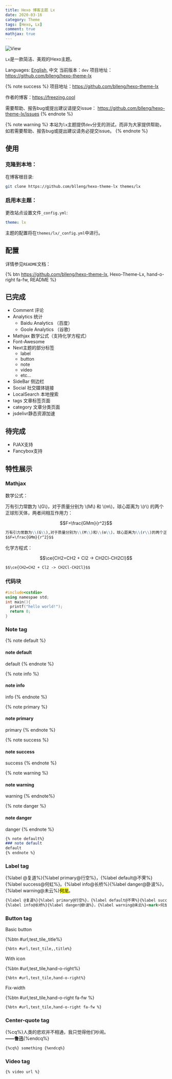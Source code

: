 ```yaml
---
title: Hexo 博客主题 Lx
date: 2020-03-16
category: Theme
tags: [Hexo, Lx]
comment: true
mathjax: true
---
```


![View](https://cdn.jsdelivr.net/gh/blleng/images/upload/lx-test.jpeg)

`Lx`是一款简洁、美观的Hexo主题。

Languages: [English](/200318/), 中文
当前版本：`dev`
项目地址：https://github.com/blleng/hexo-theme-lx
<!--more-->

{% note success %}
项目地址：https://github.com/blleng/hexo-theme-lx

作者的博客：https://freezing.cool

需要帮助、报告bug或提出建议请提交issue：
https://github.com/blleng/hexo-theme-lx/issues
{% endnote %}

{% note warning %}
本站为`lx`主题提供`dev`分支的测试，而非为大家提供帮助，如若需要帮助、报告bug或提出建议请务必提交issue。
{% endnote %}

## 使用

### 克隆到本地：

在博客根目录:

```bash
git clone https://github.com/blleng/hexo-theme-lx themes/lx
```

### 启用本主题：

更改站点设置文件`_config.yml`:

```yml
theme: lx
```

主题的配置将在`themes/lx/_config.yml`中进行。

## 配置

详情参见`README`文档：

{% btn https://github.com/blleng/hexo-theme-lx, Hexo-Theme-Lx, hand-o-right fa-fw, README %}

## 已完成

- Comment 评论
- Analytics 统计
  - Baidu Analytics （百度）
  - Goole Analytics （谷歌）
- Mathjax 数学公式（支持化学方程式）
- Font-Awesome
- Next主题的部分标签
  - label
  - button
  - note
  - video
  - etc…
- SideBar 侧边栏
- Social 社交媒体链接
- LocalSearch 本地搜索
- tags 文章标签页面
- category 文章分类页面
- jsdelivr静态资源加速

## 待完成

- PJAX支持
- Fancybox支持

## 特性展示

### Mathjax

数学公式：

万有引力常数为 \\(G\\)，对于质量分别为 \\(M\\) 和 \\(m\\)，球心距离为 \\(r\\) 的两个正球形天体，两者间相互作用力：

$$F=\frac{GMm}{r^2}$$

```markdown
万有引力常数为\\(G\\),对于质量分别为\\(M\\)和\\(m\\)，球心距离为\\(r\\)的两个正球形天体，两者间相互作用力：
$$F=\frac{GMm}{r^2}$$
```

化学方程式：

$$\ce{CH2=CH2 + Cl2 -> CH2Cl-CH2Cl}$$

```markdown
$$\ce{CH2=CH2 + Cl2 -> CH2Cl-CH2Cl}$$
```

### 代码块

```cpp Hello World!
#include<cstdio>
using namespae std;
int main(){
  printf("hello world!");
  return 0;
}
```

### Note tag

{% note default %}
#### note default
default
{% endnote %}

{% note info %}
#### note info
info
{% endnote %}

{% note primary %}
#### note primary
primary
{% endnote %}

{% note success %}
#### note success
success
{% endnote %}

{% note warning %}
#### note warning
warning
{% endnote%}

{% note danger %}
#### note danger
danger
{% endnote %}

```markdown
{% note default%}
### note default
default
{% endnote %}
```

### Label tag

{%label @复道%}{%label primary@行空%}，{%label default@不霁%}{%label success@何虹%}。{%label info@长桥%}{%label danger@卧波%}，{%label warning@未云%}<mark>何龙</mark>。

```markdown
{%label @复道%}{%label primary@行空%}，{%label default@不霁%}{%label success@何虹%}。
{%label info@长桥%}{%label danger@卧波%}，{%label warning@未云%}<mark>何龙</mark>。
```

### Button tag

Basic button

{%btn #url,test_tile,,title%}

```markdown
{%btn #url,test_tile,,title%}
```
With icon

{%btn #url,test_tile,hand-o-right%}

```markdown
{%btn #url,test_tile,hand-o-right%}
```

Fix-width

{%btn #url,test_tile,hand-o-right fa-fw %}

```markdown
{%btn #url,test_tile,hand-o-right fa-fw %}
```

### Center-quote tag

{%cq%}人类的悲欢并不相通，我只觉得他们吵闹。</br><strong>——鲁迅</strong>{%endcq%}

```markdown
{%cq%} something {%endcq%}
```

### Video tag

```markdown
{% video url %}
```
